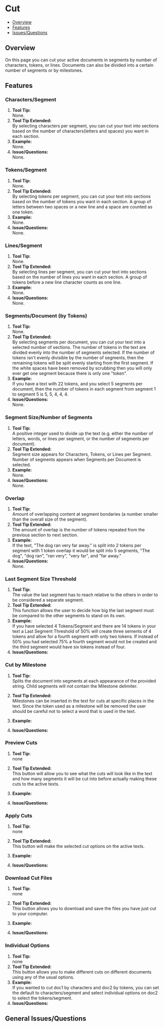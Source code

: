 # Cut

* [Overview](#overview)
* [Features](#features)
* [Issues/Questions](#issues)

## <a name='overview'></a> Overview
On this page you can cut your active documents in segments by number of characters, tokens, or lines. Documents can also be divided into a certain number of segments or by milestones.


## <a name='features'></a> Features

### Characters/Segment
1. __Tool Tip:__  
   None.
2. __Tool Tip Extended:__  
   By selecting characters per segment, you can cut your text into sections based on the number of characters(letters and spaces) you want in each section. 
3. __Example:__  
   None.   
4. __Issue/Questions:__  
   None.

### Tokens/Segment
1. __Tool Tip:__  
   None.
2. __Tool Tip Extended:__  
   By selecting tokens per segment, you can cut your text into sections based on the number of tokens you want in each section. A group of letters between two spaces or a new line and a space are counted as one token. 
3. __Example:__  
   None.
4. __Issue/Questions:__  
   None.

### Lines/Segment
1. __Tool Tip:__  
   None.
2. __Tool Tip Extended:__  
   By selecting lines per segment, you can cut your text into sections based on the number of lines you want in each section. A group of tokens before a new line character counts as one line.
3. __Example:__  
   None.
4. __Issue/Questions:__  
   None.

### Segments/Document (by Tokens)
1. __Tool Tip:__  
   None.
2. __Tool Tip Extended:__  
   By selecting segments per document, you can cut your text into a selected number of sections. The number of tokens in the text are divided evenly into the number of segments selected. If the number of tokens isn't evenly divisible by the number of segments, then the remaining tokens will be split evenly starting from the first segment. If the white spaces have been removed by scrubbing then you will only ever get one segment because there is only one "token".
3. __Example:__  
   If you have a text with 22 tokens, and you select 5 segments per document, then the number of tokens in each segment from segment 1 to segment 5 is 5, 5, 4, 4, 4.
4. __Issue/Questions:__  
   None.

### Segment Size/Number of Segments
1. __Tool Tip:__  
    A positive integer used to divide up the text (e.g. either the number of letters, words, or lines per segment, or the number of segments per document).
2. __Tool Tip Extended:__  
   Segment size appears for Characters, Tokens, or Lines per Segment. Number of segments appears when Segments per Document is selected.
3. __Example:__  
   None.
4. __Issue/Questions:__  
   None.

### Overlap
1. __Tool Tip:__  
   Amount of overlapping content at segment bondaries (a number smaller than the overall size of the segment).
2. __Tool Tip Extended:__  
   The amount of overlap is the number of tokens repeated from the previous section to next section.
3. __Example:__  
   If the text, "The dog ran very far away." is split into 2 tokens per segment with 1 token overlap it would be split into 5 segments, "The dog", "dog ran", "ran very", "very far", and "far away."
4. __Issue/Questions:__  
   None.

### Last Segment Size Threshold
1. __Tool Tip:__  
   The value the last segment has to reach relative to the others in order to be considered a separate segment.
2. __Tool Tip Extended:__  
   This function allows the user to decide how big the last segment must be compared to the other segments to stand on its own.
3. __Example:__  
   If you have selected 4 Tokens/Segment and there are 14 tokens in your text a Last Segment Threshold of 50% will create three sements of 4 tokens and allow for a fourth segment with only two tokens. If instead of 50% you had selected 75% a fourth segment would not be created and the third segment would have six tokens instead of four.
4. __Issue/Questions:__  
   

### Cut by Milestone
1. __Tool Tip:__  
   Splits the document into segments at each appearance of the provided string. Child segments will not contain the Milestone delimiter.
2. __Tool Tip Extended:__  
   Milestones can be inserted in the text for cuts at specific places in the text. Since the token used as a milestone will be removed the user should be careful not to select a word that is used in the text.
3. __Example:__  
   
4. __Issue/Questions:__  

### Preview Cuts
1. __Tool Tip:__  
   none
2. __Tool Tip Extended:__  
   This button will allow you to see what the cuts will look like in the text and how many segments it will be cut into before actually making these cuts to the active texts.
3. __Example:__  
   
4. __Issue/Questions:__  
   
### Apply Cuts
1. __Tool Tip:__  
   none
2. __Tool Tip Extended:__  
   This button will make the selected cut options on the active texts.
3. __Example:__  
   
4. __Issue/Questions:__  
   
### Download Cut Files
1. __Tool Tip:__  
   none
2. __Tool Tip Extended:__  
   This button allows you to download and save the files you have just cut to your computer.
3. __Example:__  
   
4. __Issue/Questions:__  
   
### Individual Options
1. __Tool Tip:__  
   none
2. __Tool Tip Extended:__  
   This button allows you to make different cuts on different documents using any of the usual options.
3. __Example:__  
   If you wanted to cut doc1 by characters and doc2 by tokens, you can set the default to characters/segment and select individual options on doc2 to select the tokens/segment.
4. __Issue/Questions:__  
   
## <a name='issues'></a> General Issues/Questions

